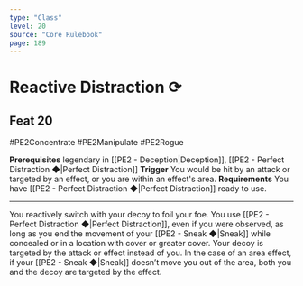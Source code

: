 ```yaml
---
type: "Class"
level: 20
source: "Core Rulebook"
page: 189
---
```

# Reactive Distraction ⟳
## Feat 20
#PE2Concentrate #PE2Manipulate #PE2Rogue

**Prerequisites** legendary in [[PE2 - Deception|Deception]], [[PE2 - Perfect Distraction ◆|Perfect Distraction]]
**Trigger** You would be hit by an attack or targeted by an effect, or you are within an effect's area.
**Requirements** You have [[PE2 - Perfect Distraction ◆|Perfect Distraction]] ready to use.

---
You reactively switch with your decoy to foil your foe. You use [[PE2 - Perfect Distraction ◆|Perfect Distraction]], even if you were observed, as long as you end the movement of your [[PE2 - Sneak ◆|Sneak]] while concealed or in a location with cover or greater cover. Your decoy is targeted by the attack or effect instead of you. In the case of an area effect, if your [[PE2 - Sneak ◆|Sneak]] doesn’t move you out of the area, both you and the decoy are targeted by the effect.